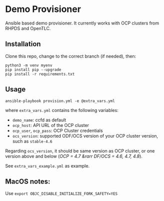 # Demo Provisioner

Ansible based demo provisioner.
It currently works with OCP clusters from RHPDS and OpenTLC.

## Installation

Clone this repo, change to the correct branch (if needed), then:

```
python3 -m venv myenv
pip install pip --upgrade
pip install -r requirements.txt 
```

## Usage 

```
ansible-playbook provision.yml -e @extra_vars.yml
```

where `extra_vars.yml` contains the following variables:
- `demo_name`: ccfd as default
- `ocp_host`: API URL of the OCP cluster
- `ocp_user`, `ocp_pass`: OCP Cluster credentials
- `ocs_version`: supported ODF/OCS version of your OCP cluster version, such as `stable-4.6`

Regarding `ocs_version`, it should be same version as OCP cluster, or 
one version above and below (_OCP = 4.7 &rarr DF/OCS = 4.6, 4.7, 4.8_).

See `extra_vars_example.yml` as example.


## MacOS notes:

Use `export OBJC_DISABLE_INITIALIZE_FORK_SAFETY=YES`

